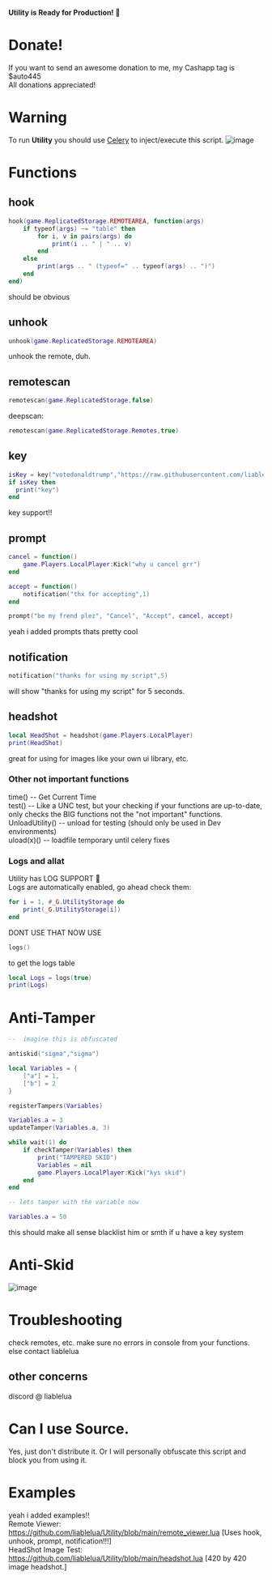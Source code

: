 <b>Utility is Ready for Production! 🎉</b>
# Donate!
If you want to send an awesome donation to me, my Cashapp tag is $auto445<br>
All donations appreciated!
# Warning
To run <b>Utility</b> you should use <a href="https://celery.zip">Celery</a> to inject/execute this script.
![image](https://github.com/user-attachments/assets/5980f896-70d1-4f5d-b93d-7fe775039957)
# Functions
## hook
```lua
hook(game.ReplicatedStorage.REMOTEAREA, function(args)
    if typeof(args) ~= "table" then
        for i, v in pairs(args) do
            print(i .. " | " .. v)
        end
    else
        print(args .. " (typeof=" .. typeof(args) .. ")")    
    end
end)
```
should be obvious
## unhook
```lua
unhook(game.ReplicatedStorage.REMOTEAREA)
```
unhook the remote, duh.
## remotescan

```lua
remotescan(game.ReplicatedStorage,false)
```
deepscan:
```lua
remotescan(game.ReplicatedStorage.Remotes,true)
```
## key
```lua
isKey = key("votedonaldtrump","https://raw.githubusercontent.com/liablelua/Utility/main/keyTest.txt")
if isKey then
  print("key")
end
```
key support!!
## prompt
```lua
cancel = function()
    game.Players.LocalPlayer:Kick("why u cancel grr")
end

accept = function()
    notification("thx for accepting",1)
end

prompt("be my frend plez", "Cancel", "Accept", cancel, accept)
```
yeah i added prompts thats pretty cool
## notification
```lua
notification("thanks for using my script",5)
```
will show "thanks for using my script" for 5 seconds.
## headshot
```lua
local HeadShot = headshot(game.Players.LocalPlayer)
print(HeadShot)
```
great for using for images like your own ui library, etc.
### Other not important functions
time() -- Get Current Time<br>test() -- Like a UNC test, but your checking if your functions are up-to-date, only checks the BIG functions not the "not important" functions.<br>UnloadUtility() -- unload for testing (should only be used in Dev environments)<br>uload(x)() -- loadfile temporary until celery fixes
### Logs and allat
Utility has LOG SUPPORT 🎉<br>
Logs are automatically enabled, go ahead check them:
```lua
for i = 1, #_G.UtilityStorage do
    print(_G.UtilityStorage[i])
end
```
DONT USE THAT NOW USE
```lua
logs()
```
to get the logs table
```lua
local Logs = logs(true)
print(Logs)
```
# Anti-Tamper
```lua
--  imagine this is obfuscated

antiskid("sigma","sigma")

local Variables = {
    ["a"] = 1,
    ["b"] = 2
}

registerTampers(Variables)

Variables.a = 3
updateTamper(Variables.a, 3)

while wait(1) do
    if checkTamper(Variables) then
        print("TAMPERED SKID")
        Variables = nil
        game.Players.LocalPlayer:Kick("kys skid")
    end
end

-- lets tamper with the variable now

Variables.a = 50
```
this should make all sense blacklist him or smth if u  have a key system
# Anti-Skid
![image](https://github.com/user-attachments/assets/77c66809-d692-4e5f-a64b-b38c5ad31461)
# Troubleshooting
check remotes, etc. make sure no errors in console from your functions. else contact liablelua
## other concerns
discord @ liablelua
# Can I use Source.
Yes, just don't distribute it. Or I will personally obfuscate this script and block you from using it.
# Examples
yeah i added examples!!<br>
Remote Viewer: https://github.com/liablelua/Utility/blob/main/remote_viewer.lua [Uses hook, unhook, prompt, notification!!!]<br>
HeadShot Image Test: https://github.com/liablelua/Utility/blob/main/headshot.lua [420 by 420 image headshot.]
